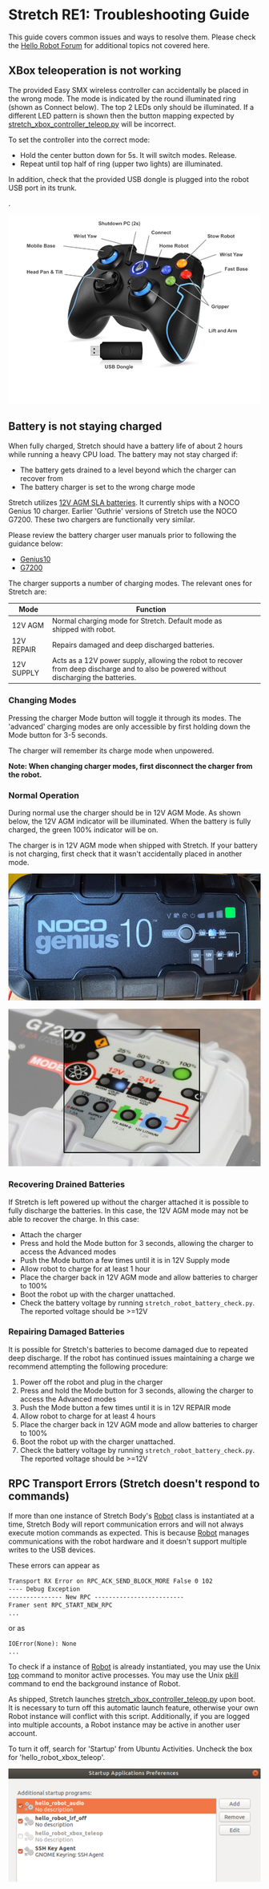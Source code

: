 # Stretch RE1: Troubleshooting Guide

This guide covers common issues and ways to resolve them. Please check the [Hello Robot Forum](forum.hello-robot.com) for additional topics not covered here.

## XBox teleoperation is not working 

The provided Easy SMX wireless controller can accidentally be placed in the wrong mode. The mode is indicated by the round illuminated ring (shown as Connect below). The top 2 LEDs only should be illuminated. If a different LED pattern is shown then the button mapping expected by [stretch_xbox_controller_teleop.py](https://github.com/hello-robot/stretch_body/blob/master/tools/bin/stretch_xbox_controller_teleop.py0) will be incorrect.

To set the controller into the correct mode:

- Hold the center button down for 5s. It will switch modes. Release.
- Repeat until top half of ring (upper two lights) are illuminated.

In addition, check that the provided USB dongle is plugged into the robot USB port in its trunk.

. 

![](./images/xbox.png)

## Battery is not staying charged

When fully charged, Stretch should have a battery life of about 2 hours while running a heavy CPU load. The battery may not stay charged if:

* The battery gets drained to a level beyond which the charger can recover from
* The battery charger is set to the wrong charge mode

Stretch utilizes [12V AGM SLA batteries](https://www.power-sonic.com/product/ps-1290/). It currently ships with a NOCO Genius 10 charger. Earlier 'Guthrie' versions of Stretch use the NOCO G7200. These two chargers are functionally very similar.

Please review the battery charger user manuals prior to following the guidance below:

* [Genius10](https://no.co/media/nocodownloads/format/g/e/genius10na_user_guide_1.pdf)
* [G7200](https://no.co/media/nocodownloads/format/g/7/g7200_manual_english_1.pdf)

The charger supports a number of charging modes. The relevant ones for Stretch are:

| Mode       | Function                                                     |      |
| ---------- | ------------------------------------------------------------ | ---- |
| 12V AGM    | Normal charging mode for Stretch. Default mode as shipped with robot. |      |
| 12V REPAIR | Repairs damaged and deep discharged batteries.               |      |
| 12V SUPPLY | Acts as a 12V power supply, allowing the robot to recover from deep discharge and to also be powered without discharging the batteries. |      |

### Changing Modes

Pressing the charger Mode button will toggle it through its modes. The 'advanced' charging modes are only accessible by first holding down the Mode button for 3-5 seconds.

The charger will remember its charge mode when unpowered. 

**Note: When changing charger modes, first disconnect the charger from the robot.**

### Normal Operation

During normal use the charger should be in 12V AGM Mode. As shown below, the 12V AGM indicator will be illuminated. When the battery is fully charged, the green 100% indicator will be on.

The charger is in 12V AGM mode when shipped with Stretch. If your battery is not charging, first check that it wasn't accidentally placed in another mode.

![](./images/noco10_agm_rs.png)

![](./images/g7200_agm.png)



### Recovering Drained Batteries

If Stretch is left powered up without the charger attached it is possible to fully discharge the batteries. In this case, the 12V AGM mode may not be able to recover the charge. In this case:

* Attach the charger
* Press and hold the Mode button for 3 seconds, allowing the charger to access the Advanced modes
* Push the Mode button a few times until it is in 12V Supply mode
* Allow robot to charge for at least 1 hour
* Place the charger back in 12V AGM mode and allow batteries to charger to 100%
* Boot the robot up with the charger unattached. 
* Check the battery voltage by running `stretch_robot_battery_check.py`. The reported voltage should be >=12V 

### Repairing Damaged Batteries

It is possible for Stretch's batteries to become damaged due to repeated deep discharge. If the robot has continued issues maintaining a charge we recommend attempting the following procedure: 

1. Power off the robot and plug in the charger
2. Press and hold the Mode button for 3 seconds, allowing the charger to access the Advanced modes
3. Push the Mode button a few times until it is in 12V REPAIR mode
4. Allow robot to charge for at least 4 hours
5. Place the charger back in 12V AGM mode and allow batteries to charger to 100%
6. Boot the robot up with the charger unattached. 
7. Check the battery voltage by running `stretch_robot_battery_check.py`. The reported voltage should be >=12V 

## RPC Transport Errors (Stretch doesn't respond to commands)

If more than one instance of Stretch Body's [Robot](https://github.com/hello-robot/stretch_body/blob/master/body/stretch_body/robot.py) class is instantiated at a time, Stretch Body will report communication errors and will not always execute motion commands as expected. This is because [Robot](https://github.com/hello-robot/stretch_body/blob/master/body/stretch_body/robot.py)  manages communications with the robot hardware and it doesn't support multiple writes to the USB devices.

These errors can appear as

```
Transport RX Error on RPC_ACK_SEND_BLOCK_MORE False 0 102
---- Debug Exception
--------------- New RPC -------------------------
Framer sent RPC_START_NEW_RPC
...
```

or as

```
IOError(None): None
...
```

To check if a instance of [Robot](https://github.com/hello-robot/stretch_body/blob/master/body/stretch_body/robot.py) is already instantiated, you may use the Unix [top](https://www.unixtutorial.org/commands/top) command to monitor active processes. You may use the Unix [pkill](https://linuxize.com/post/pkill-command-in-linux/) command to end the background instance of Robot.

As shipped, Stretch launches [stretch_xbox_controller_teleop.py](https://github.com/hello-robot/stretch_body/blob/master/tools/bin/stretch_xbox_controller_teleop.py) upon boot. It is necessary to turn off this automatic launch feature, otherwise your own Robot instance will conflict with this script. Additionally, if you are logged into multiple accounts, a Robot instance may be active in another user account.

To turn it off, search for 'Startup' from Ubuntu Activities. Uncheck the box for 'hello_robot_xbox_teleop'.


![](./images/xbox_off_rs.png)



